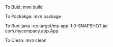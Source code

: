 To Buid: 
	mvn build

To Packakge:
	mvn package

To Run: 
	java -cp target/my-app-1.0-SNAPSHOT.jar com.mycompany.app.App

To Clean:
	mvn clean